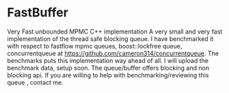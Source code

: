 # FastBuffer
Very Fast unbounded MPMC C++ implementation
A very small and very fast implementation of the thread safe blocking queue. I have benchmarked it with respect to fastflow mpmc queues, boost::lockfree queue, concurrentqueue at https://github.com/cameron314/concurrentqueue. The benchmarks puts this implementation way ahead of all. I will upload the benchmark data, setup soon. 
The queue/buffer offers blocking and non blocking api. If you are willing to help with benchmarking/reviewing this queue , contact me. 


